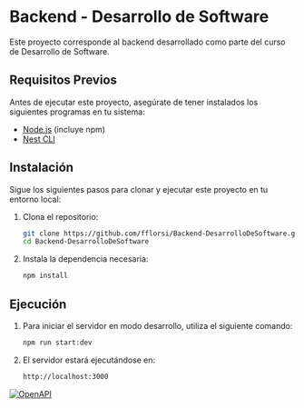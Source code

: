 # Backend - Desarrollo de Software

Este proyecto corresponde al backend desarrollado como parte del curso de Desarrollo de Software.

## Requisitos Previos

Antes de ejecutar este proyecto, asegúrate de tener instalados los siguientes programas en tu sistema:

- [Node.js](https://nodejs.org/) (incluye npm)
- [Nest CLI](https://docs.nestjs.com/cli/overview)

## Instalación

Sigue los siguientes pasos para clonar y ejecutar este proyecto en tu entorno local:

1. Clona el repositorio:

   ```bash
   git clone https://github.com/fflorsi/Backend-DesarrolloDeSoftware.git
   cd Backend-DesarrolloDeSoftware

2. Instala la dependencia necesaria:

   ```bash
   npm install

## Ejecución

1. Para iniciar el servidor en modo desarrollo, utiliza el siguiente comando:
   ```bash
   npm run start:dev

2. El servidor estará ejecutándose en:

   ```bash
   http://localhost:3000

[![OpenAPI](https://img.shields.io/badge/OpenAPI-Documentation-brightgreen)](https://petstore.swagger.io/?url=http://localhost:3000/docs/openapi.yaml)
